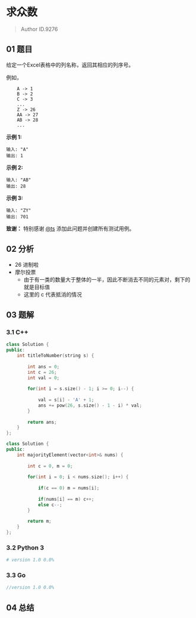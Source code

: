 # 求众数

> Author ID.9276

## 01 题目

给定一个Excel表格中的列名称，返回其相应的列序号。

例如，

```
    A -> 1
    B -> 2
    C -> 3
    ...
    Z -> 26
    AA -> 27
    AB -> 28 
    ...
```

**示例 1:**

```
输入: "A"
输出: 1
```

**示例 2:**

```
输入: "AB"
输出: 28
```

**示例 3:**

```
输入: "ZY"
输出: 701
```

**致谢：**
特别感谢 [@ts](http://leetcode.com/discuss/user/ts) 添加此问题并创建所有测试用例。

## 02 分析

- 26 进制啦
- 摩尔投票
  - 由于有一类的数量大于整体的一半，因此不断消去不同的元素对，剩下的就是目标值
  - 这里的 c 代表抵消的情况

## 03 题解

### 3.1 C++

```c++
class Solution {
public:
    int titleToNumber(string s) {
        
        int ans = 0;
        int c = 26;
        int val = 0;
        
        for(int i = s.size() - 1; i >= 0; i--) {
            
            val = s[i] - 'A' + 1;
            ans += pow(26, s.size() - 1 - i) * val;
        }
        
        return ans;
    }
};
```



```c++
class Solution {
public:
    int majorityElement(vector<int>& nums) {
        
        int c = 0, m = 0;
        
        for(int i = 0; i < nums.size(); i++) {
            
            if(c == 0) m = nums[i];
            
            if(nums[i] == m) c++;
            else c--;
        }
        
        return m;
    }
};
```



### 3.2 Python 3

```python
# version 1.0 0.0%

```

### 3.3 Go

```Go
//version 1.0 0.0%

```



## 04 总结

